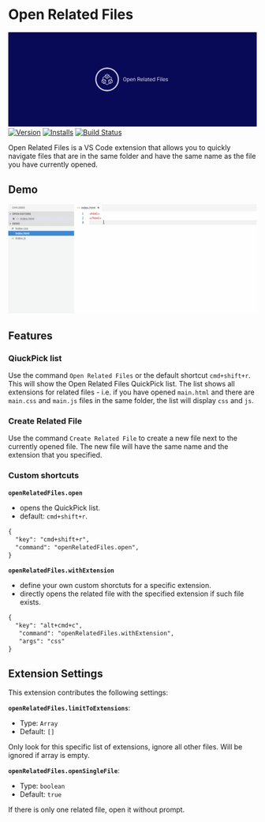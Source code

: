 # Open Related Files
![](https://github.com/GeorgeSG/vscode-open-related-files/blob/master/images/logo/facebook_cover_photo_2.png)
[![Version](https://vsmarketplacebadge.apphb.com/version-short/georgesg.open-related-files.svg)](https://marketplace.visualstudio.com/items?itemName=georgesg.open-related-files)
[![Installs](https://vsmarketplacebadge.apphb.com/installs-short/georgesg.open-related-files.svg)](https://marketplace.visualstudio.com/items?itemName=georgesg.open-related-files)
[![Build Status](https://travis-ci.org/GeorgeSG/vscode-open-related-files.svg?branch=master)](https://travis-ci.org/GeorgeSG/vscode-open-related-files)

Open Related Files is a VS Code extension that allows you to quickly navigate files that are in the same folder and have the same name as the file you have currently opened.

## Demo

![VS Code Open Related Files Demo](https://raw.githubusercontent.com/GeorgeSG/vscode-open-related-files/master/images/vscode-open-related-file-demo.gif)

## Features

### QiuckPick list

Use the command `Open Related Files` or the default shortcut `cmd+shift+r`. This will show the Open Related Files QuickPick list. The list shows all extensions for related files - i.e. if you have opened `main.html` and there are `main.css` and `main.js` files in the same folder, the list will display `css` and `js`.

### Create Related File

Use the command `Create Related File` to create a new file next to the currently opened file. The new file will have the same name and the extension that you specified.

### Custom shortcuts

**`openRelatedFiles.open`**
  - opens the QuickPick list.
  - default: `cmd+shift+r`.

```
{
  "key": "cmd+shift+r",
  "command": "openRelatedFiles.open",
}
```

**`openRelatedFiles.withExtension`**
  - define your own custom shorctuts for a specific extension.
  - directly opens the related file with the specified extension if such file exists.
```
{
  "key": "alt+cmd+c",
   "command": "openRelatedFiles.withExtension",
   "args": "css"
}
```

## Extension Settings

This extension contributes the following settings:

**`openRelatedFiles.limitToExtensions`**:
  - Type: `Array`
  - Default: `[]`

Only look for this specific list of extensions, ignore all other files. Will be ignored if array is empty.

**`openRelatedFiles.openSingleFile`**:
  - Type: `boolean`
  - Default: `true`

If there is only one related file, open it without prompt.
